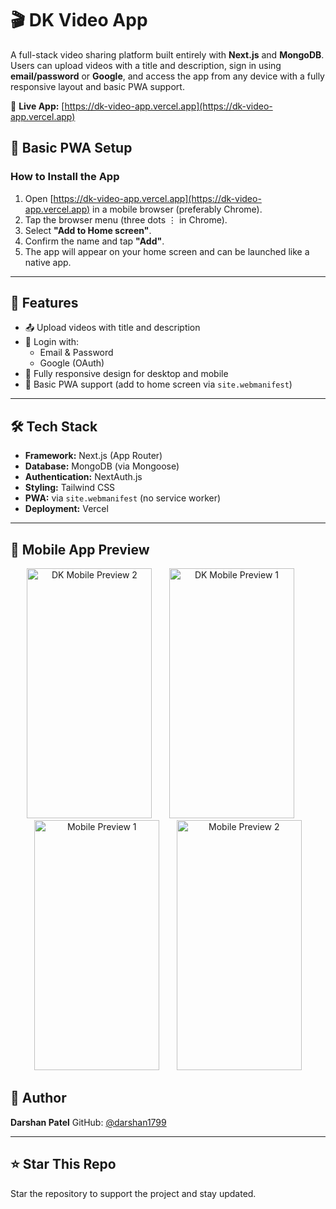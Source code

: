 # 🎬 DK Video App

A full-stack video sharing platform built entirely with **Next.js** and **MongoDB**. Users can upload videos with a title and description, sign in using **email/password** or **Google**, and access the app from any device with a fully responsive layout and basic PWA support.

🔗 **Live App:** [https://dk-video-app.vercel.app](https://dk-video-app.vercel.app)


## 📲 Basic PWA Setup

### How to Install the App

1. Open [https://dk-video-app.vercel.app](https://dk-video-app.vercel.app) in a mobile browser (preferably Chrome).
2. Tap the browser menu (three dots ⋮ in Chrome).
3. Select **"Add to Home screen"**.
4. Confirm the name and tap **"Add"**.
5. The app will appear on your home screen and can be launched like a native app.

---

## 🚀 Features

- 📤 Upload videos with title and description
- 🔐 Login with:
  - Email & Password
  - Google (OAuth)
- 📱 Fully responsive design for desktop and mobile
- 📲 Basic PWA support (add to home screen via `site.webmanifest`)

---

## 🛠 Tech Stack

- **Framework:** Next.js (App Router)
- **Database:** MongoDB (via Mongoose)
- **Authentication:** NextAuth.js
- **Styling:** Tailwind CSS
- **PWA:** via `site.webmanifest` (no service worker)
- **Deployment:** Vercel

---
## 📱 Mobile App Preview

<p align="center">
  <img src="https://github.com/user-attachments/assets/91a86db8-9e2a-49ea-91e8-d5c8712db74e" alt="DK Mobile Preview 2" width="200" height="400" />
  &nbsp;  &nbsp;  &nbsp;
  <img src="https://github.com/user-attachments/assets/02f331e0-70a3-4ee6-9d1e-0ec4a95c4220" alt="DK Mobile Preview 1" width="200" height="400" />
   &nbsp;  &nbsp;  &nbsp;
   <img src="https://github.com/user-attachments/assets/7233cefc-f7e0-444a-afbb-9f2cde274c4d" alt="Mobile Preview 1" width="200" height="400" />
   &nbsp;  &nbsp;  &nbsp;
  <img src="https://github.com/user-attachments/assets/0736eec2-b619-4b4b-a953-527855e1b0f8" alt="Mobile Preview 2" width="200" height="400" />
</p>



## 👤 Author

**Darshan Patel**
GitHub: [@darshan1799](https://github.com/darshan1799)

---

## ⭐️ Star This Repo

Star the repository to support the project and stay updated.
